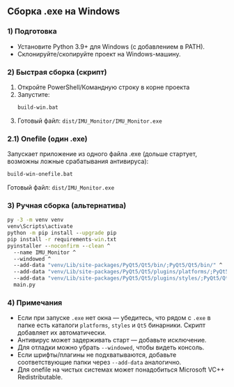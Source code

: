 ## Сборка .exe на Windows

### 1) Подготовка
- Установите Python 3.9+ для Windows (с добавлением в PATH).
- Склонируйте/скопируйте проект на Windows-машину.

### 2) Быстрая сборка (скрипт)
1. Откройте PowerShell/Командную строку в корне проекта
2. Запустите:
   ```bat
   build-win.bat
   ```
3. Готовый файл: `dist/IMU_Monitor/IMU_Monitor.exe`

### 2.1) Onefile (один .exe)
Запускает приложение из одного файла .exe (дольше стартует, возможны ложные срабатывания антивируса):
```bat
build-win-onefile.bat
```
Готовый файл: `dist/IMU_Monitor.exe`

### 3) Ручная сборка (альтернатива)
```bat
py -3 -m venv venv
venv\Scripts\activate
python -m pip install --upgrade pip
pip install -r requirements-win.txt
pyinstaller --noconfirm --clean ^
  --name IMU_Monitor ^
  --windowed ^
  --add-data "venv/Lib/site-packages/PyQt5/Qt5/bin/;PyQt5/Qt5/bin/" ^
  --add-data "venv/Lib/site-packages/PyQt5/Qt5/plugins/platforms/;PyQt5/Qt5/plugins/platforms/" ^
  --add-data "venv/Lib/site-packages/PyQt5/Qt5/plugins/styles/;PyQt5/Qt5/plugins/styles/" ^
  main.py
```

### 4) Примечания
- Если при запуске `.exe` нет окна — убедитесь, что рядом с `.exe` в папке есть каталоги `platforms`, `styles` и `Qt5` бинарники. Скрипт добавляет их автоматически.
- Антивирус может задерживать старт — добавьте исключение.
- Для отладки можно убрать `--windowed`, чтобы видеть консоль.
- Если шрифты/плагины не подхватываются, добавьте соответствующие папки через `--add-data` аналогично.
 - Для onefile на чистых системах может понадобиться Microsoft VC++ Redistributable.



